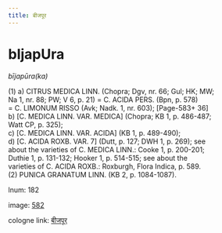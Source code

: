```yaml
---
title: बीजपूर
---
```


# bIjapUra

<i>bījapūra(ka)</i>  <div n="P" />(1) a) <bot>CITRUS MEDICA LINN.</bot> (Chopra; Dgv, nr. 66; Gul; HK; MW; <div n="lb" />Na 1, nr. 88; PW; V 6, p. 21) = <bot>C. ACIDA PERS.</bot> (Bpn, p. 578) <div n="lb" />= <bot>C. LIMONUM RISSO</bot> (Avk; Nadk. 1, nr. 603); [Page-583+ 36] <div n="lb" />b) [<bot>C. MEDICA LINN. VAR. MEDICA</bot>] (Chopra; KB 1, p. 486-487; <div n="lb" />Watt CP, p. 325); <div n="lb" />c) [<bot>C. MEDICA LINN. VAR. ACIDA</bot>] (KB 1, p. 489-490); <div n="lb" />d) [<bot>C. ACIDA ROXB. VAR.</bot> 7] (Dutt, p. 127; DWH 1, p. 269); see <div n="lb" />about the varieties of <bot>C. MEDICA LINN.</bot>: Cooke 1, p. 200-201; <div n="lb" />Duthie 1, p. 131-132; Hooker 1, p. 514-515; see about the <div n="lb" />varieties of <bot>C. ACIDA ROXB.</bot>: Roxburgh, Flora Indica, p. 589. <div n="P" />(2) <bot>PUNICA GRANATUM LINN.</bot> (KB 2, p. 1084-1087).

lnum: 182

image: [582](https://www.sanskrit-lexicon.uni-koeln.de/scans/csl-apidev/servepdf.php?dict=snp&page=582)

cologne link: [बीजपूर](https://sanskrit-lexicon.uni-koeln.de/scans/csl-apidev/getword.php?dict=snp&key=बीजपूर)

